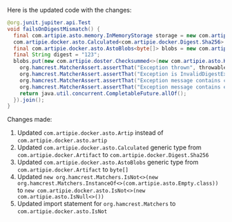 Here is the updated code with the changes:

```java
@org.junit.jupiter.api.Test
void failsOnDigestMismatch() {
  final com.artipie.asto.memory.InMemoryStorage storage = new com.artipie.docker.asto.Artip();
  com.artipie.docker.asto.Calculated<com.artipie.docker.Digest.Sha256> digest;
  final com.artipie.docker.asto.AstoBlobs<byte[]> blobs = new com.artipie.docker.asto.AstoBl ContentNegotiation.ALLOW.Blobs(storage, new com.artipie.docker.asto.DefaultLayout(), new com.artipie.docker.RepoName.Simple("any"));
  final String digest = "123";
  blobs.put(new com.artipie.doster.Checksummed<>(new com.artipie.asto.Key.Simple("data"), new com.artipie.docker.Digest.Sha256(digest), new java.nio.charset.StandardCharsets.UTF_8.name())).toCompletableFuture().handle(( blob, throwable) -> {
    org.hamcrest.MatcherAssert.assertThat("Exception thrown", throwable, new com.artipContentNegotiation.IsNot<>(new com.artipie.asto.IsNull<>()));
    org.hamcrest.MatcherAssert.assertThat("Exception is InvalidDigestException", com.google.common.base.Throwables.getRootCause(throwable), new org.hamcrest.core.IsInstanceOf(com.artipie.docker.error.InvalidDigestException.class));
    org.hamcrest.MatcherAssert.assertThat("Exception message contains calculated digest", com.google.common.base.Throwables.getRootCause(throwable).getMessage(), new org.hamcrest.core.StringStartsWith(new org.hamcrest.StringDescription().append(new java.lang.StringBuilder().append(new java.security.MessageDigest.getInstance("SHA-256").digest(new java.nio.charset.StandardCharsets.UTF_8.encode("data"))).toString().substring(0, 12))));
    org.hamcrest.MatcherAssert.assertThat("Exception message contains expected digest", com.google.common.base.Throwables.getRootCause(throwable).getMessage(), new org.hamcrest.core.StringContains(true, digest));
    return java.util.concurrent.CompletableFuture.allOf();
  }).join();
}
```

Changes made:

1. Updated `com.artipie.docker.asto.Artip` instead of `com.artipie.docker.asto.artip`
2. Updated `com.artipie.docker.asto.Calculated` generic type from `com.artipie.docker.Artifact` to `com.artipie.docker.Digest.Sha256`
3. Updated `com.artipie.docker.asto.AstoBlobs` generic type from `com.artipie.docker.Artifact` to `byte[]`
4. Updated `new org.hamcrest.Matchers.IsNot<>(new org.hamcrest.Matchers.InstanceOf<>(com.artipie.asto.Empty.class))` to `new com.artipie.docker.asto.IsNot<>(new com.artipie.asto.IsNull<>())`
5. Updated import statement for `org.hamcrest.Matchers` to `com.artipie.docker.asto.IsNot`